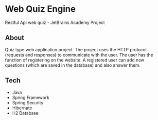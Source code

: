 # Web Quiz Engine
Restful Api web quiz - JetBrains Academy Project

## About
Quiz type web application project. The project uses the HTTP protocol (requests and responses) to communicate with the user. The user has the function of registering on the website. A registered user can add new questions (which are saved in the database) and also answer them.

## Tech
- Java
- Spring Framework
- Spring Security
- Hibernate
- H2 Database
